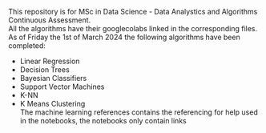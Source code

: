 This repository is for MSc in Data Science - Data Analystics and Algorithms Continuous Assessment.  
All the algorithms have their googlecolabs linked in the corresponding files.  
As of Friday the 1st of March 2024 the following algorithms have been completed:  
* Linear Regression  
* Decision Trees  
* Bayesian Classifiers  
* Support Vector Machines  
* K-NN  
* K Means Clustering  
The machine learning references contains the referencing for help used in the notebooks, the notebooks only contain links
